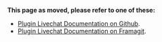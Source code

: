 **This page as moved, please refer to one of these:**

* [Plugin Livechat Documentation on Github](https://johnxlivingston.github.io/peertube-plugin-livechat/documentation/installation/).
* [Plugin Livechat Documentation on Framagit](https://livingston.frama.io/peertube-plugin-livechat/documentation/installation/).